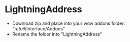 # LightningAddress


- Download zip and place into your wow addons folder: "_retail_/Interface/Addons"
- Rename the folder into "LightningAddress"